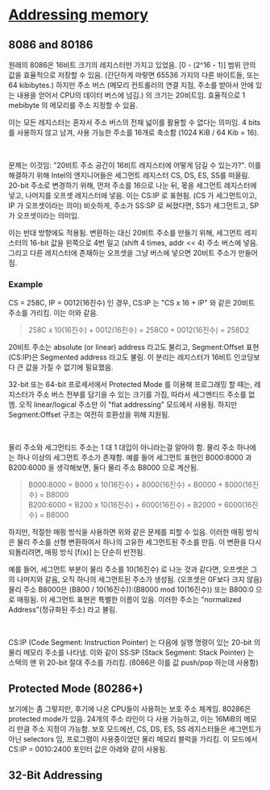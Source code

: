 # [Addressing memory](https://en.wikibooks.org/wiki/X86_Assembly/16,_32,_and_64_Bits)

## 8086 and 80186

원래의 8086은 16비트 크기의 레지스터만 가지고 있었음. [0 - (2^16 - 1)] 범위 안의 값을 효율적으로 저장할 수 있음. (간단하게 마랗면 65536 가지의 다른 바이트들, 또는 64 kibibytes.)
하지만 주소 버스 (메모리 컨트롤러의 연결 지점, 주소를 받아서 안에 있는 내용을 얻어서 CPU의 데이터 버스에 넘김.) 의 크기는 20비트임. 효율적으로 1 mebibyte 의 메모리를 주소 지정할 수 있음.

이는 모든 레지스터는 혼자서 주소 버스의 전채 넓이를 활용할 수 없다는 의미임. 4 bits 를 사용하지 않고 남겨, 사용 가능한 주소를 16개로 축소함 (1024 KiB / 64 Kib = 16).

<br/>

문제는 이것임: "20비트 주소 공간이 16비트 레지스터에 어떻게 담길 수 있는가?". 이를 해결하기 위해 Intel의 엔지니어들은 세그먼트 레지스터 CS, DS, ES, SS를 떠올림. 20-bit 주소로 변경하기 위해, 먼저 주소를 16으로 나눈 뒤, 몫을 세그먼트 레지스터에 넣고, 나머지를 오프셋 레지스터에 넣음. 이는 CS:IP 로 표현됨. (CS 가 세그먼트이고, IP 가 오프셋이라는 의미) 비슷하게, 주소가 SS:SP 로 써졌다면, SS가 세그먼트고, SP가 오프셋이라는 의미임.

이는 반대 방향에도 적용됨. 변환하는 대신 20비트 주소를 만들기 위해, 세그먼트 레지스터의 16-bit 값을 왼쪽으로 4번 밀고 (shift 4 times, addr << 4) 주소 버스에 넣음. 그리고 다른 레지스터에 존재하는 오프셋을 그냥 버스에 넣으면 20비트 주소가 만들어짐.

### Example

CS = 258C, IP = 0012(16진수) 인 경우, CS:IP 는 "CS x 16 + IP" 와 같은 20비트 주소를 가리킴. 이는 이와 같음.

> 258C x 10(16진수) + 0012(16진수) = 258C0 + 0012(16진수) = 258D2

20비트 주소는 absolute (or linear) address 라고도 불리고, Segment:Offset 표현(CS:IP)은 Segmented address 라고도 불림.
이 분리는 레지스터가 16비트 인코딩보다 큰 값을 가질 수 없기에 필요했음.

32-bit 또는 64-bit 프로세서에서 Protected Mode 를 이용해 프로그래밍 할 때는, 레지스터가 주소 버스 전부를 담기을 수 있는 크기를 가짐, 따라서 세그멘티드 주소를 없엠. 오직 linear/logical 주소만 이 "flat addressing" 모드에서 사용됨. 하지만 Segment:Offset 구조는 여전히 호환성을 위해 지원됨.

<br/>

물리 주소와 세그먼티드 주소는 1 대 1 대입이 아니라는걸 알아야 함. 물리 주소 하나에는 하나 이상의 세그먼트 주소가 존재함.
예를 들어 세그먼트 표현인 B000:8000 과 B200:6000 을 생각해보면, 둘다 물리 주소 B8000 으로 계산됨.

> B000:8000 = B000 x 10(16진수) + 8000(16진수)  = B0000 + 8000(16진수) = B8000 <br/>
> B200:6000 = B200 x 10(16진수) + 6000(16진수)  = B2000 + 6000(16진수) = B8000

하지만, 적절한 매핑 방식을 사용하면 위와 같은 문제를 피할 수 있음. 이러한 매핑 방식은 물리 주소를 선형 변환하여서 하나의 고유한 세그먼트된 주소를 만듬. 이 변환을 다시 되돌리려면, 매핑 방식 [f(x)] 는 단순히 반전됨.

예를 들어, 세그먼트 부분이 물리 주소를 10(16진수) 로 나눈 것과 같다면, 오프셋은 그의 나머지와 같음, 오직 하나의 세그먼트된 주소가 생성됨. (오프셋은 0F보다 크지 않음) 물리 주소 B8000은 (B800 / 10(16진수)):(B8000 mod 10(16진수)) 또는 B800:0 으로 매핑됨. 이 세그먼트 표현은 특별한 이름이 있음. 이러한 주소는 "normalized Address"(정규화된 주소) 라고 불림.

<br/>

CS:IP (Code Segment: Instruction Pointer) 는 다음에 실행 명령이 있는 20-bit 의 물리 메모리 주소를 나타냄.
이와 같이 SS:SP (Stack Segment: Stack Pointer) 는 스택의 맨 위 20-bit 절대 주소를 가리킴. (8086은 이를 값 push/pop 하는데 사용함)

## Protected Mode (80286+)

보기에는 좀 그렇지만, 후기에 나온 CPU들이 사용하는 보호 주소 체계임. 80286은 protected mode가 있음. 24개의 주소 라인이 다 사용 가능하고, 이는 16MiB의 메모리 만큼 주소 지정이 가능함. 보호 모드에선, CS, DS, ES, SS 레지스터들은 세그먼트가 아닌 selectors 임, 프로그램이 사용중이었던 물리 메모리 블럭을 가리킴. 이 모드에서 CS:IP = 0010:2400 포인터 값은 아레와 같이 사용됨.



## 32-Bit Addressing
